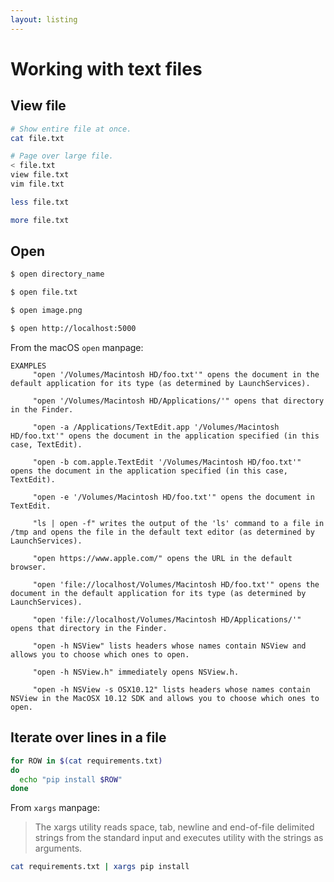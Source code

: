 ```yaml
---
layout: listing
---
```

# Working with text files



## View file

```sh
# Show entire file at once.
cat file.txt

# Page over large file.
< file.txt
view file.txt
vim file.txt

less file.txt

more file.txt
```


## Open

```sh
$ open directory_name
```

```sh
$ open file.txt
```

```sh
$ open image.png
```


```sh
$ open http://localhost:5000
```

From the macOS `open` manpage:

```
EXAMPLES
     "open '/Volumes/Macintosh HD/foo.txt'" opens the document in the default application for its type (as determined by LaunchServices).

     "open '/Volumes/Macintosh HD/Applications/'" opens that directory in the Finder.

     "open -a /Applications/TextEdit.app '/Volumes/Macintosh HD/foo.txt'" opens the document in the application specified (in this case, TextEdit).

     "open -b com.apple.TextEdit '/Volumes/Macintosh HD/foo.txt'" opens the document in the application specified (in this case, TextEdit).

     "open -e '/Volumes/Macintosh HD/foo.txt'" opens the document in TextEdit.

     "ls | open -f" writes the output of the 'ls' command to a file in /tmp and opens the file in the default text editor (as determined by LaunchServices).

     "open https://www.apple.com/" opens the URL in the default browser.

     "open 'file://localhost/Volumes/Macintosh HD/foo.txt'" opens the document in the default application for its type (as determined by LaunchServices).

     "open 'file://localhost/Volumes/Macintosh HD/Applications/'" opens that directory in the Finder.

     "open -h NSView" lists headers whose names contain NSView and allows you to choose which ones to open.

     "open -h NSView.h" immediately opens NSView.h.

     "open -h NSView -s OSX10.12" lists headers whose names contain NSView in the MacOSX 10.12 SDK and allows you to choose which ones to open.
```

## Iterate over lines in a file

```sh
for ROW in $(cat requirements.txt)
do
  echo "pip install $ROW"
done
```

From `xargs` manpage:

> The xargs utility reads space, tab, newline and end-of-file delimited strings from the standard input and executes utility with the strings as arguments.


```sh
cat requirements.txt | xargs pip install
```
